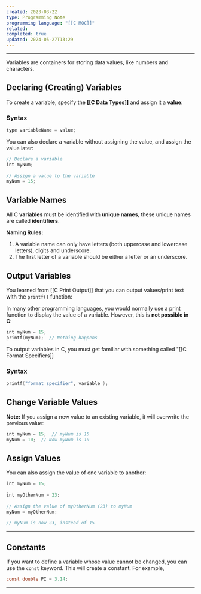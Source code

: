 ```yaml
---
created: 2023-03-22
type: Programming Note
programming language: "[[C MOC]]"
related: 
completed: true
updated: 2024-05-27T13:29
---
```

---
Variables are containers for storing data values, like numbers and characters.

## Declaring (Creating) Variables
To create a variable, specify the **[[C Data Types]]** and assign it a **value**:

### Syntax
```c
type variableName = value;
```

You can also declare a variable without assigning the value, and assign the value later:
```c
// Declare a variable  
int myNum;  
  
// Assign a value to the variable  
myNum = 15;
```

## Variable Names

All C **variables** must be identified with **unique names**, these unique names are called **identifiers**.

**Naming Rules:**
1.  A variable name can only have letters (both uppercase and lowercase letters), digits and underscore.
2.  The first letter of a variable should be either a letter or an underscore.

## Output Variables
You learned from [[C Print Output]] that you can output values/print text with the `printf()` function:

In many other programming languages, you would normally use a print function to display the value of a variable. However, this is **not possible in C**:
```c
int myNum = 15;  
printf(myNum);  // Nothing happens
```

To output variables in C, you must get familiar with something called "[[C Format Specifiers]]

### Syntax
```c
printf("format specifier", variable );
```

## Change Variable Values

**Note:** If you assign a new value to an existing variable, it will overwrite the previous value:

```c
int myNum = 15;  // myNum is 15  
myNum = 10;  // Now myNum is 10
```

## Assign Values
You can also assign the value of one variable to another:

```c
int myNum = 15;  
  
int myOtherNum = 23;  
  
// Assign the value of myOtherNum (23) to myNum  
myNum = myOtherNum;  
  
// myNum is now 23, instead of 15
```

---
## Constants

If you want to define a variable whose value cannot be changed, you can use the `const` keyword. This will create a constant. For example,

``` c
const double PI = 3.14;
```
---